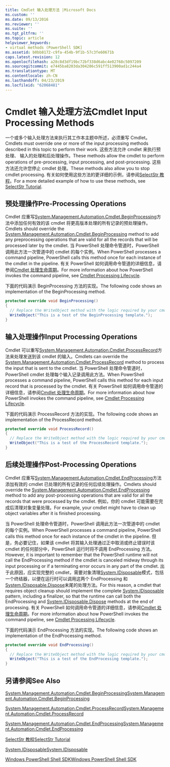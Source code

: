 ```yaml
---
title: Cmdlet 输入处理方法 |Microsoft Docs
ms.custom: ''
ms.date: 09/13/2016
ms.reviewer: ''
ms.suite: ''
ms.tgt_pltfrm: ''
ms.topic: article
helpviewer_keywords:
- virtual methods (PowerShell SDK]
ms.assetid: b0bb8172-c9fa-454b-9f1b-57c3fe60671b
caps.latest.revision: 12
ms.openlocfilehash: a28c8d3df19bc72bf338d6abc4e02768c5097209
ms.sourcegitcommit: e7445ba8203da304286c591ff513900ad1c244a4
ms.translationtype: MT
ms.contentlocale: zh-CN
ms.lasthandoff: 04/23/2019
ms.locfileid: "62068481"
---
```

# <a name="cmdlet-input-processing-methods"></a><span data-ttu-id="87fa8-102">Cmdlet 输入处理方法</span><span class="sxs-lookup"><span data-stu-id="87fa8-102">Cmdlet Input Processing Methods</span></span>

<span data-ttu-id="87fa8-103">一个或多个输入处理方法来执行其工作本主题中所述，必须重写 Cmdlet。</span><span class="sxs-lookup"><span data-stu-id="87fa8-103">Cmdlets must override one or more of the input processing methods described in this topic to perform their work.</span></span>
<span data-ttu-id="87fa8-104">这些方法允许 cmdlet 来执行预处理、 输入的处理和后处理操作。</span><span class="sxs-lookup"><span data-stu-id="87fa8-104">These methods allow the cmdlet to perform operations of pre-processing, input processing, and post-processing.</span></span>
<span data-ttu-id="87fa8-105">这些方法还允许您停止 cmdlet 处理。</span><span class="sxs-lookup"><span data-stu-id="87fa8-105">These methods also allow you to stop cmdlet processing.</span></span>
<span data-ttu-id="87fa8-106">有关如何使用这些方法的更详细的示例，请参阅[SelectStr 教程](selectstr-tutorial.md)。</span><span class="sxs-lookup"><span data-stu-id="87fa8-106">For a more detailed example of how to use these methods, see [SelectStr Tutorial](selectstr-tutorial.md).</span></span>

## <a name="pre-processing-operations"></a><span data-ttu-id="87fa8-107">预处理操作</span><span class="sxs-lookup"><span data-stu-id="87fa8-107">Pre-Processing Operations</span></span>

<span data-ttu-id="87fa8-108">Cmdlet 应重写[System.Management.Automation.Cmdlet.BeginProcessing](/dotnet/api/System.Management.Automation.Cmdlet.BeginProcessing)方法中添加任何有效的该 cmdlet 将更高版本处理的所有记录的预处理操作。</span><span class="sxs-lookup"><span data-stu-id="87fa8-108">Cmdlets should override the [System.Management.Automation.Cmdlet.BeginProcessing](/dotnet/api/System.Management.Automation.Cmdlet.BeginProcessing) method to add any preprocessing operations that are valid for all the records that will be processed later by the cmdlet.</span></span>
<span data-ttu-id="87fa8-109">当 PowerShell 处理命令管道时，PowerShell 调用此方法一次管道中的 cmdlet 的每个实例。</span><span class="sxs-lookup"><span data-stu-id="87fa8-109">When PowerShell processes a command pipeline, PowerShell calls this method once for each instance of the cmdlet in the pipeline.</span></span>
<span data-ttu-id="87fa8-110">有关 PowerShell 如何调用命令管道的详细信息，请参阅[Cmdlet 处理生命周期](/previous-versions/ms714429(v=vs.85))。</span><span class="sxs-lookup"><span data-stu-id="87fa8-110">For more information about how PowerShell invokes the command pipeline, see [Cmdlet Processing Lifecycle](/previous-versions/ms714429(v=vs.85)).</span></span>

<span data-ttu-id="87fa8-111">下面的代码演示 BeginProcessing 方法的实现。</span><span class="sxs-lookup"><span data-stu-id="87fa8-111">The following code shows an implementation of the BeginProcessing method.</span></span>

```csharp
protected override void BeginProcessing()
{
  // Replace the WriteObject method with the logic required by your cmdlet.
  WriteObject("This is a test of the BeginProcessing template.");
}
```

## <a name="input-processing-operations"></a><span data-ttu-id="87fa8-112">输入处理操作</span><span class="sxs-lookup"><span data-stu-id="87fa8-112">Input Processing Operations</span></span>

<span data-ttu-id="87fa8-113">Cmdlet 可以重写[System.Management.Automation.Cmdlet.ProcessRecord](/dotnet/api/System.Management.Automation.Cmdlet.ProcessRecord)方法来处理发送到该 cmdlet 的输入。</span><span class="sxs-lookup"><span data-stu-id="87fa8-113">Cmdlets can override the [System.Management.Automation.Cmdlet.ProcessRecord](/dotnet/api/System.Management.Automation.Cmdlet.ProcessRecord) method to process the input that is sent to the cmdlet.</span></span>
<span data-ttu-id="87fa8-114">当 PowerShell 处理命令管道时，PowerShell cmdlet 处理每个输入记录调用此方法。</span><span class="sxs-lookup"><span data-stu-id="87fa8-114">When PowerShell processes a command pipeline, PowerShell calls this method for each input record that is processed by the cmdlet.</span></span>
<span data-ttu-id="87fa8-115">有关 PowerShell 如何调用命令管道的详细信息，请参阅[Cmdlet 处理生命周期](/previous-versions/ms714429(v=vs.85))。</span><span class="sxs-lookup"><span data-stu-id="87fa8-115">For more information about how PowerShell invokes the command pipeline, see [Cmdlet Processing Lifecycle](/previous-versions/ms714429(v=vs.85)).</span></span>

<span data-ttu-id="87fa8-116">下面的代码演示 ProcessRecord 方法的实现。</span><span class="sxs-lookup"><span data-stu-id="87fa8-116">The following code shows an implementation of the ProcessRecord method.</span></span>

```csharp
protected override void ProcessRecord()
{
  // Replace the WriteObject method with the logic required by your cmdlet.
  WriteObject("This is a test of the ProcessRecord template.");
}
```

## <a name="post-processing-operations"></a><span data-ttu-id="87fa8-117">后续处理操作</span><span class="sxs-lookup"><span data-stu-id="87fa8-117">Post-Processing Operations</span></span>

<span data-ttu-id="87fa8-118">Cmdlet 应重写[System.Management.Automation.Cmdlet.EndProcessing](/dotnet/api/System.Management.Automation.Cmdlet.EndProcessing)方法添加有效的 cmdlet 已处理的所有记录的任何后续处理操作。</span><span class="sxs-lookup"><span data-stu-id="87fa8-118">Cmdlets should override the [System.Management.Automation.Cmdlet.EndProcessing](/dotnet/api/System.Management.Automation.Cmdlet.EndProcessing) method to add any post-processing operations that are valid for all the records that were processed by the cmdlet.</span></span>
<span data-ttu-id="87fa8-119">例如，你的 cmdlet 可能需要在完成后清理对象变量处理。</span><span class="sxs-lookup"><span data-stu-id="87fa8-119">For example, your cmdlet might have to clean up object variables after it is finished processing.</span></span>

<span data-ttu-id="87fa8-120">当 PowerShell 处理命令管道时，PowerShell 调用此方法一次管道中的 cmdlet 的每个实例。</span><span class="sxs-lookup"><span data-stu-id="87fa8-120">When PowerShell processes a command pipeline, PowerShell calls this method once for each instance of the cmdlet in the pipeline.</span></span>
<span data-ttu-id="87fa8-121">但是，务必要记住，如果该 cmdlet 将其输入处理通过正中取消或终止错误时该 cmdlet 的任何部分中，PowerShell 运行时将不调用 EndProcessing 方法。</span><span class="sxs-lookup"><span data-stu-id="87fa8-121">However, it is important to remember that the PowerShell runtime will not call the EndProcessing method if the cmdlet is canceled midway through its input processing or if a terminating error occurs in any part of the cmdlet.</span></span>
<span data-ttu-id="87fa8-122">出于此原因，应实现完整的 cmdlet，需要对象清理[System.IDisposable](/dotnet/api/System.IDisposable)模式，包括一个终结器，以便在运行时可以调用这两个 EndProcessing 和[System.IDisposable.Dispose](/dotnet/api/System.IDisposable.Dispose)末尾的处理方法。</span><span class="sxs-lookup"><span data-stu-id="87fa8-122">For this reason, a cmdlet that requires object cleanup should implement the complete [System.IDisposable](/dotnet/api/System.IDisposable) pattern, including a finalizer, so that the runtime can call both the EndProcessing and [System.IDisposable.Dispose](/dotnet/api/System.IDisposable.Dispose) methods at the end of processing.</span></span>
<span data-ttu-id="87fa8-123">有关 PowerShell 如何调用命令管道的详细信息，请参阅[Cmdlet 处理生命周期](/previous-versions/ms714429(v=vs.85))。</span><span class="sxs-lookup"><span data-stu-id="87fa8-123">For more information about how PowerShell invokes the command pipeline, see [Cmdlet Processing Lifecycle](/previous-versions/ms714429(v=vs.85)).</span></span>

<span data-ttu-id="87fa8-124">下面的代码演示 EndProcessing 方法的实现。</span><span class="sxs-lookup"><span data-stu-id="87fa8-124">The following code shows an implementation of the EndProcessing method.</span></span>

```csharp
protected override void EndProcessing()
{
  // Replace the WriteObject method with the logic required by your cmdlet.
  WriteObject("This is a test of the EndProcessing template.");
}
```

## <a name="see-also"></a><span data-ttu-id="87fa8-125">另请参阅</span><span class="sxs-lookup"><span data-stu-id="87fa8-125">See Also</span></span>

[<span data-ttu-id="87fa8-126">System.Management.Automation.Cmdlet.BeginProcessing</span><span class="sxs-lookup"><span data-stu-id="87fa8-126">System.Management.Automation.Cmdlet.BeginProcessing</span></span>](/dotnet/api/System.Management.Automation.Cmdlet.BeginProcessing)

[<span data-ttu-id="87fa8-127">System.Management.Automation.Cmdlet.ProcessRecord</span><span class="sxs-lookup"><span data-stu-id="87fa8-127">System.Management.Automation.Cmdlet.ProcessRecord</span></span>](/dotnet/api/System.Management.Automation.Cmdlet.ProcessRecord)

[<span data-ttu-id="87fa8-128">System.Management.Automation.Cmdlet.EndProcessing</span><span class="sxs-lookup"><span data-stu-id="87fa8-128">System.Management.Automation.Cmdlet.EndProcessing</span></span>](/dotnet/api/System.Management.Automation.Cmdlet.EndProcessing)

[<span data-ttu-id="87fa8-129">SelectStr 教程</span><span class="sxs-lookup"><span data-stu-id="87fa8-129">SelectStr Tutorial</span></span>](selectstr-tutorial.md)

[<span data-ttu-id="87fa8-130">System.IDisposable</span><span class="sxs-lookup"><span data-stu-id="87fa8-130">System.IDisposable</span></span>](/dotnet/api/System.IDisposable)

[<span data-ttu-id="87fa8-131">Windows PowerShell Shell SDK</span><span class="sxs-lookup"><span data-stu-id="87fa8-131">Windows PowerShell Shell SDK</span></span>](../windows-powershell-reference.md)
